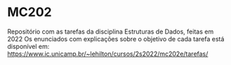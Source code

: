 # MC202
Repositório com as tarefas da disciplina Estruturas de Dados, feitas em 2022
Os enunciados com explicações sobre o objetivo de cada tarefa está disponível em: https://www.ic.unicamp.br/~lehilton/cursos/2s2022/mc202e/tarefas/

